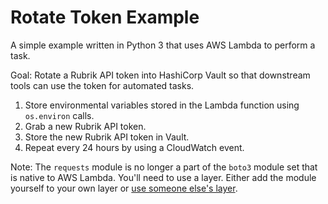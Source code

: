 # Rotate Token Example

A simple example written in Python 3 that uses AWS Lambda to perform a task.

Goal: Rotate a Rubrik API token into HashiCorp Vault so that downstream tools can use the token for automated tasks.

1. Store environmental variables stored in the Lambda function using `os.environ` calls.
1. Grab a new Rubrik API token.
1. Store the new Rubrik API token in Vault.
1. Repeat every 24 hours by using a CloudWatch event.

Note: The `requests` module is no longer a part of the `boto3` module set that is native to AWS Lambda. You'll need to use a layer. Either add the module yourself to your own layer or [use someone else's layer](https://github.com/keithrozario/Klayers).
